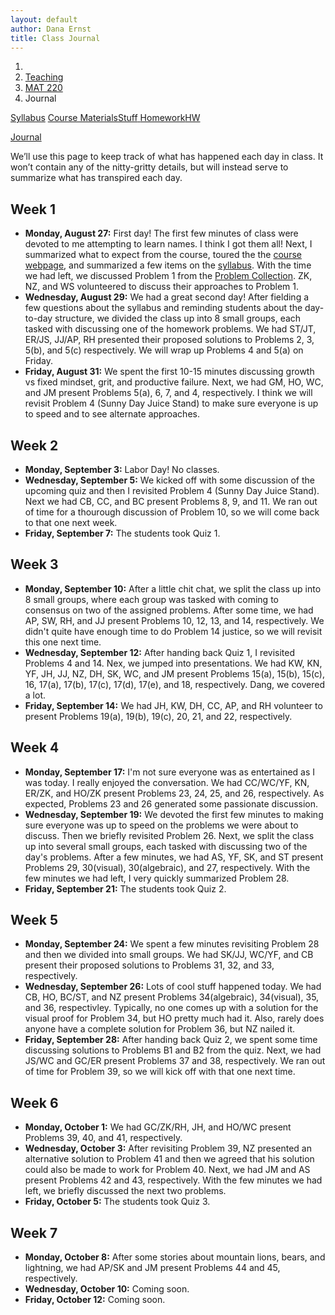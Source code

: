 ```yaml
---
layout: default
author: Dana Ernst
title: Class Journal
---
```


<ol class="breadcrumb">
  <li><a href="/"><i class="fa fa-home"></i></a></li>
  <li><a href="/teaching/">Teaching</a></li>
  <li><a href="/teaching/mat220f18">MAT 220</a></li>
  <li class="active">Journal</li>
</ol>

<div class="row">
<div class="col-xs-12">
<div class="btn-group btn-group-justified">
<a class="btn btn-default btn-success" href="{{site.baseurl}}/teaching/mat220f18/syllabus/">Syllabus</a>

<a class="btn btn-default btn-primary" href="{{site.baseurl}}/teaching/mat220f18/materials/">
<span class="hidden-xs">Course Materials</span><span class="visible-xs">Stuff</span>
</a>

<a class="btn btn-default btn-warning" href="{{site.baseurl}}/teaching/mat220f18/homework/">
<span class="hidden-xs">Homework</span><span class="visible-xs">HW</span>
</a>

<a class="btn btn-default btn-info" href="{{site.baseurl}}/teaching/mat220f18/journal/">Journal</a>
</div>
</div>
</div>

<p style="margin-top:10px;">
We’ll use this page to keep track of what has happened each day in class. It won’t contain any of the nitty-gritty details, but will instead serve to summarize what has transpired each day.
</p>

## Week 1 ##

<ul class="fa-ul">
  <li><i class="fa-li far fa-calendar-check"></i><b>Monday, August 27:</b> First day! The first few minutes of class were devoted to me attempting to learn names. I think I got them all! Next, I summarized what to expect from the course, toured the the <a href="{{site.baseurl}}/teaching/mat220f18/">course webpage</a>, and summarized a few items on the <a href="{{site.baseurl}}/teaching/mat220f18/syllabus/">syllabus</a>. With the time we had left, we discussed Problem 1 from the <a href="{{site.baseurl}}/teaching/mat220f18/220ProblemCollection.pdf">Problem Collection</a>. ZK, NZ, and WS volunteered to discuss their approaches to Problem 1.</li>
  <li><i class="fa-li far fa-calendar-check"></i><b>Wednesday, August 29:</b> We had a great second day! After fielding a few questions about the syllabus and reminding students about the day-to-day structure, we divided the class up into 8 small groups, each tasked with discussing one of the homework problems.  We had ST/JT, ER/JS, JJ/AP, RH presented their proposed solutions to Problems 2, 3, 5(b), and 5(c) respectively. We will wrap up Problems 4 and 5(a) on Friday.</li>
  <li><i class="fa-li far fa-calendar-check"></i><b>Friday, August 31:</b> We spent the first 10-15 minutes discussing growth vs fixed mindset, grit, and productive failure.  Next, we had GM, HO, WC, and JM present Problems 5(a), 6, 7, and 4, respectively.  I think we will revisit Problem 4 (Sunny Day Juice Stand) to make sure everyone is up to speed and to see alternate approaches.</li>
</ul>

## Week 2 ##

<ul class="fa-ul">
  <li><i class="fa-li far fa-calendar-check"></i><b>Monday, September 3:</b> Labor Day! No classes.</li>
  <li><i class="fa-li far fa-calendar-check"></i><b>Wednesday, September 5:</b> We kicked off with some discussion of the upcoming quiz and then I revisited Problem 4 (Sunny Day Juice Stand).  Next we had CB, CC, and BC present Problems 8, 9, and 11.  We ran out of time for a thourough discussion of Problem 10, so we will come back to that one next week.</li>
  <li><i class="fa-li far fa-calendar-check"></i><b>Friday, September 7:</b> The students took Quiz 1.</li>
</ul>

## Week 3 ##

<ul class="fa-ul">
  <li><i class="fa-li far fa-calendar-check"></i><b>Monday, September 10:</b> After a little chit chat, we split the class up into 8 small groups, where each group was tasked with coming to consensus on two of the assigned problems.  After some time, we had AP, SW, RH, and JJ present Problems 10, 12, 13, and 14, respectively.  We didn't quite have enough time to do Problem 14 justice, so we will revisit this one next time.</li>
  <li><i class="fa-li far fa-calendar-check"></i><b>Wednesday, September 12:</b> After handing back Quiz 1, I revisited Problems 4 and 14. Nex, we jumped into presentations.  We had KW, KN, YF, JH, JJ, NZ, DH, SK, WC, and JM present Problems 15(a), 15(b), 15(c), 16, 17(a), 17(b), 17(c), 17(d), 17(e), and 18, respectively.  Dang, we covered a lot.</li>
  <li><i class="fa-li far fa-calendar-check"></i><b>Friday, September 14:</b> We had JH, KW, DH, CC, AP, and RH volunteer to present Problems 19(a), 19(b), 19(c), 20, 21, and 22, respectively.</li>
</ul>

## Week 4 ##

<ul class="fa-ul">
  <li><i class="fa-li far fa-calendar-check"></i><b>Monday, September 17:</b> I'm not sure everyone was as entertained as I was today. I really enjoyed the conversation.  We had CC/WC/YF, KN, ER/ZK, and HO/ZK present Problems 23, 24, 25, and 26, respectively.  As expected, Problems 23 and 26 generated some passionate discussion.</li>
  <li><i class="fa-li far fa-calendar-check"></i><b>Wednesday, September 19:</b> We devoted the first few minutes to making sure everyone was up to speed on the problems we were about to discuss.  Then we briefly revisited Problem 26.  Next, we split the class up into several small groups, each tasked with discussing two of the day's problems.  After a few minutes, we had AS, YF, SK, and ST present Problems 29, 30(visual), 30(algebraic), and 27, respectively.  With the few minutes we had left, I very quickly summarized Problem 28.</li>
  <li><i class="fa-li far fa-calendar-check"></i><b>Friday, September 21:</b> The students took Quiz 2.</li>
</ul>

## Week 5 ##

<ul class="fa-ul">
  <li><i class="fa-li far fa-calendar-check"></i><b>Monday, September 24:</b> We spent a few minutes revisiting Problem 28 and then we divided into small groups.  We had SK/JJ, WC/YF, and CB present their proposed solutions to Problems 31, 32, and 33, respectively.</li>
  <li><i class="fa-li far fa-calendar-check"></i><b>Wednesday, September 26:</b> Lots of cool stuff happened today.  We had CB, HO, BC/ST, and NZ present Problems 34(algebraic), 34(visual), 35, and 36, respectivley.  Typically, no one comes up with a solution for the visual proof for Problem 34, but HO pretty much had it. Also, rarely does anyone have a complete solution for Problem 36, but NZ nailed it.</li>
  <li><i class="fa-li far fa-calendar-check"></i><b>Friday, September 28:</b> After handing back Quiz 2, we spent some time discussing solutions to Problems B1 and B2 from the quiz. Next, we had JS/WC and GC/ER present Problems 37 and 38, respectively.  We ran out of time for Problem 39, so we will kick off with that one next time.</li>
</ul>

## Week 6 ##

<ul class="fa-ul">
  <li><i class="fa-li far fa-calendar-check"></i><b>Monday, October 1:</b> We had GC/ZK/RH, JH, and HO/WC present Problems 39, 40, and 41, respectively.</li>
  <li><i class="fa-li far fa-calendar-check"></i><b>Wednesday, October 3:</b> After revisiting Problem 39, NZ presented an alternative solution to Problem 41 and then we agreed that his solution could also be made to work for Problem 40.  Next, we had JM and AS present Problems 42 and 43, respectively.  With the few minutes we had left, we briefly discussed the next two problems.</li>
  <li><i class="fa-li far fa-calendar-check"></i><b>Friday, October 5:</b> The students took Quiz 3.</li>
</ul>

## Week 7 ##

<ul class="fa-ul">
  <li><i class="fa-li far fa-calendar-check"></i><b>Monday, October 8:</b> After some stories about mountain lions, bears, and lightning, we had AP/SK and JM present Problems 44 and 45, respectively.</li>
  <li><i class="fa-li far fa-calendar-check"></i><b>Wednesday, October 10:</b> Coming soon.</li>
  <li><i class="fa-li far fa-calendar-check"></i><b>Friday, October 12:</b> Coming soon.</li>
</ul>
